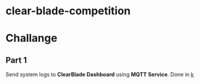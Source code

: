 # clear-blade-competition
# Challange
## Part 1
Send system logs to **ClearBlade Dashboard** using **MQTT Service**.
Done in [k](main.py)
